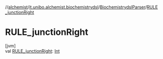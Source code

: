 //[alchemist](../../../index.md)/[it.unibo.alchemist.biochemistrydsl](../index.md)/[BiochemistrydslParser](index.md)/[RULE_junctionRight](-r-u-l-e_junction-right.md)

# RULE_junctionRight

[jvm]\
val [RULE_junctionRight](-r-u-l-e_junction-right.md): [Int](https://kotlinlang.org/api/latest/jvm/stdlib/kotlin/-int/index.html)
